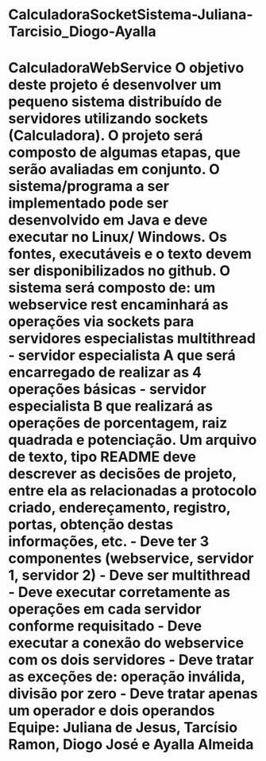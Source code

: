 # CalculadoraSocketSistema-Juliana-Tarcisio_Diogo-Ayalla
# CalculadoraWebService  O objetivo deste projeto é desenvolver um pequeno sistema distribuído de servidores utilizando sockets (Calculadora).  O projeto será composto de algumas etapas, que serão avaliadas em conjunto. O sistema/programa a ser implementado pode ser desenvolvido em Java e deve executar no Linux/ Windows.  Os fontes, executáveis e o texto devem ser disponibilizados no github.  O sistema será composto de: um webservice rest encaminhará as operações via sockets para servidores especialistas multithread - servidor especialista A que será encarregado de realizar as 4 operações básicas - servidor especialista B que realizará as operações de porcentagem, raiz quadrada e potenciação. Um arquivo de texto, tipo README deve descrever as decisões de projeto, entre ela as relacionadas a protocolo criado, endereçamento, registro, portas, obtenção destas informações, etc.    - Deve ter 3 componentes (webservice, servidor 1, servidor 2) - Deve ser multithread - Deve executar corretamente as operações em cada servidor conforme requisitado - Deve executar a conexão do webservice com os dois servidores - Deve tratar as exceções de: operação inválida, divisão por zero - Deve tratar apenas um operador e dois operandos     Equipe: Juliana de Jesus, Tarcísio Ramon, Diogo José e Ayalla Almeida
